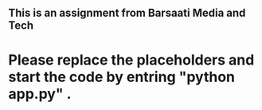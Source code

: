 ## This is an assignment from Barsaati Media and Tech
# Please replace the placeholders and start the code by entring "python app.py" .
